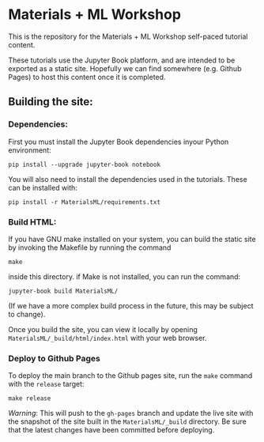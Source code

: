# Materials + ML Workshop

This is the repository for the Materials + ML Workshop self-paced tutorial content.

These tutorials use the Jupyter Book platform, and are intended to be exported as a static site. Hopefully we can find somewhere (e.g. Github Pages) to host this content once it is completed.

## Building the site:

### Dependencies:

First you must install the Jupyter Book dependencies inyour Python environment:

```
pip install --upgrade jupyter-book notebook
```

You will also need to install the dependencies used in the tutorials. These can be installed with:

```
pip install -r MaterialsML/requirements.txt
```

### Build HTML:

If you have GNU make installed on your system, you can build the static site by invoking the Makefile by running the command
```
make
```

inside this directory. if Make is not installed, you can run the command:

```
jupyter-book build MaterialsML/
```

(If we have a more complex build process in the future, this may be subject to change).

Once you build the site, you can view it locally by opening `MaterialsML/_build/html/index.html` with your web browser.

### Deploy to Github Pages

To deploy the main branch to the Github pages site, run the `make` command with the `release` target:

```
make release
```

*Warning*: This will push to the `gh-pages` branch and update the live site with the snapshot of the site built in the `MaterialsML/_build` directory. Be sure that the latest changes have been committed before deploying.
